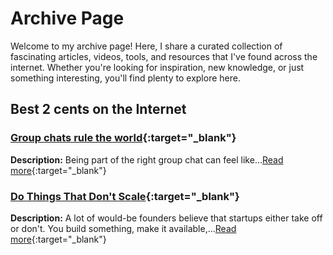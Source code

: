 # Archive Page

Welcome to my archive page! Here, I share a curated collection of fascinating articles, videos, tools, and resources that I've found across the internet. Whether you're looking for inspiration, new knowledge, or just something interesting, you'll find plenty to explore here.

## Best 2 cents on the Internet

### [Group chats rule the world](https://sriramk.com/group-chats-rule-the-world){:target="_blank"}
**Description:** Being part of the right group chat can feel like...[Read more](https://sriramk.com/group-chats-rule-the-world){:target="_blank"}


### [Do Things That Don't Scale](https://www.paulgraham.com/ds.html){:target="_blank"}
**Description:** A lot of would-be founders believe that startups either take off or don't. You build something, make it available,...[Read more](https://www.paulgraham.com/ds.html){:target="_blank"}

